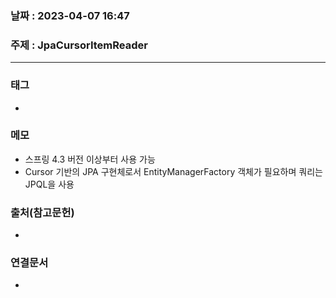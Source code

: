 ### 날짜 : 2023-04-07 16:47
### 주제 : JpaCursorItemReader
---
### 태그
* 

### 메모
* 스프링 4.3 버전 이상부터 사용 가능
* Cursor 기반의 JPA 구현체로서 EntityManagerFactory 객체가 필요하며 쿼리는 JPQL을 사용

### 출처(참고문헌)
-  

### 연결문서
- 
